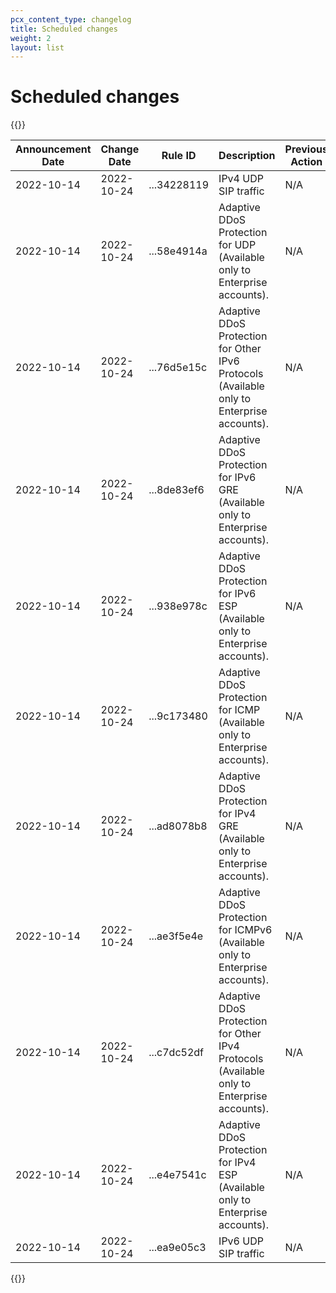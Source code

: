 ```yaml
---
pcx_content_type: changelog
title: Scheduled changes
weight: 2
layout: list
---
```


# Scheduled changes

{{<table-wrap>}}
<table style="width: 100%">
  <thead>
    <tr>
      <th>Announcement Date</th>
      <th>Change Date</th>
      <th>Rule ID</th>
      <th>Description</th>
      <th>Previous Action</th>
      <th>New Action</th>
      <th>Notes</th>
    </tr>
  </thead>
  <tbody>
    <tr>
      <td>2022-10-14</td>
      <td>2022-10-24</td>
      <td>...34228119</td>
      <td>IPv4 UDP SIP traffic</td>
      <td>N/A</td>
      <td>log</td>
      <td></td>
    </tr>
<tr>
      <td>2022-10-14</td>
      <td>2022-10-24</td>
      <td>...58e4914a</td>
      <td>Adaptive DDoS Protection for UDP (Available only to Enterprise accounts).</td>
      <td>N/A</td>
      <td>log</td>
      <td></td>
    </tr>
<tr>
      <td>2022-10-14</td>
      <td>2022-10-24</td>
      <td>...76d5e15c</td>
      <td>Adaptive DDoS Protection for Other IPv6 Protocols (Available only to Enterprise accounts).</td>
      <td>N/A</td>
      <td>log</td>
      <td></td>
    </tr>
<tr>
      <td>2022-10-14</td>
      <td>2022-10-24</td>
      <td>...8de83ef6</td>
      <td>Adaptive DDoS Protection for IPv6 GRE (Available only to Enterprise accounts).</td>
      <td>N/A</td>
      <td>log</td>
      <td></td>
    </tr>
<tr>
      <td>2022-10-14</td>
      <td>2022-10-24</td>
      <td>...938e978c</td>
      <td>Adaptive DDoS Protection for IPv6 ESP (Available only to Enterprise accounts).</td>
      <td>N/A</td>
      <td>log</td>
      <td></td>
    </tr>
<tr>
      <td>2022-10-14</td>
      <td>2022-10-24</td>
      <td>...9c173480</td>
      <td>Adaptive DDoS Protection for ICMP (Available only to Enterprise accounts).</td>
      <td>N/A</td>
      <td>log</td>
      <td></td>
    </tr>
<tr>
      <td>2022-10-14</td>
      <td>2022-10-24</td>
      <td>...ad8078b8</td>
      <td>Adaptive DDoS Protection for IPv4 GRE (Available only to Enterprise accounts).</td>
      <td>N/A</td>
      <td>log</td>
      <td></td>
    </tr>
<tr>
      <td>2022-10-14</td>
      <td>2022-10-24</td>
      <td>...ae3f5e4e</td>
      <td>Adaptive DDoS Protection for ICMPv6 (Available only to Enterprise accounts).</td>
      <td>N/A</td>
      <td>log</td>
      <td></td>
    </tr>
<tr>
      <td>2022-10-14</td>
      <td>2022-10-24</td>
      <td>...c7dc52df</td>
      <td>Adaptive DDoS Protection for Other IPv4 Protocols (Available only to Enterprise accounts).</td>
      <td>N/A</td>
      <td>log</td>
      <td></td>
    </tr>
<tr>
      <td>2022-10-14</td>
      <td>2022-10-24</td>
      <td>...e4e7541c</td>
      <td>Adaptive DDoS Protection for IPv4 ESP (Available only to Enterprise accounts).</td>
      <td>N/A</td>
      <td>log</td>
      <td></td>
    </tr>
<tr>
      <td>2022-10-14</td>
      <td>2022-10-24</td>
      <td>...ea9e05c3</td>
      <td>IPv6 UDP SIP traffic</td>
      <td>N/A</td>
      <td>log</td>
      <td></td>
    </tr>
  </tbody>
</table>
{{</table-wrap>}}